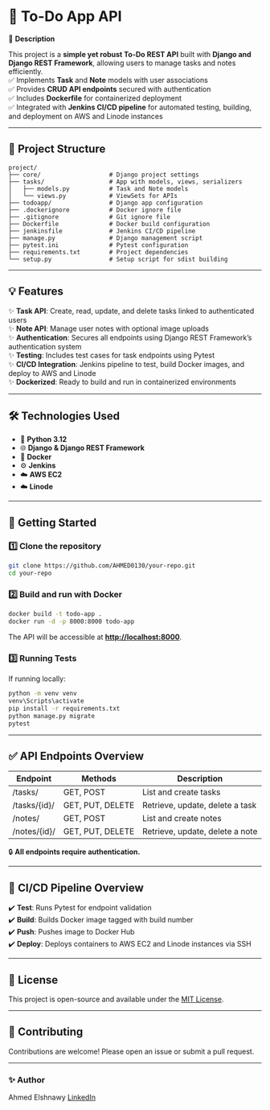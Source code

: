 # 📝 To-Do App API

🔧 **Description**

This project is a **simple yet robust To-Do REST API** built with **Django and Django REST Framework**, allowing users to manage tasks and notes efficiently.<br />
✅ Implements **Task** and **Note** models with user associations <br />
✅ Provides **CRUD API endpoints** secured with authentication <br />
✅ Includes **Dockerfile** for containerized deployment <br />
✅ Integrated with **Jenkins CI/CD pipeline** for automated testing, building, and deployment on AWS and Linode instances

---

## 📂 Project Structure

```
project/
├── core/                   # Django project settings
├── tasks/                  # App with models, views, serializers
│   ├── models.py           # Task and Note models
│   └── views.py            # ViewSets for APIs
├── todoapp/                # Django app configuration
├── .dockerignore           # Docker ignore file
├── .gitignore              # Git ignore file
├── Dockerfile              # Docker build configuration
├── jenkinsfile             # Jenkins CI/CD pipeline
├── manage.py               # Django management script
├── pytest.ini              # Pytest configuration
├── requirements.txt        # Project dependencies
└── setup.py                # Setup script for sdist building
```

---

## 💡 Features

✨ **Task API**: Create, read, update, and delete tasks linked to authenticated users <br />
✨ **Note API**: Manage user notes with optional image uploads <br />
✨ **Authentication**: Secures all endpoints using Django REST Framework’s authentication system <br />
✨ **Testing**: Includes test cases for task endpoints using Pytest <br />
✨ **CI/CD Integration**: Jenkins pipeline to test, build Docker images, and deploy to AWS and Linode <br />
✨ **Dockerized**: Ready to build and run in containerized environments

---

## 🛠️ Technologies Used

* 🐍 **Python 3.12**
* 🌐 **Django & Django REST Framework**
* 🐳 **Docker**
* ⚙️ **Jenkins**
* ☁️ **AWS EC2**
* ☁️ **Linode**

---

## 🚀 Getting Started

### 1️⃣ Clone the repository

```bash
git clone https://github.com/AHMED0130/your-repo.git
cd your-repo
```

### 2️⃣ Build and run with Docker

```bash
docker build -t todo-app .
docker run -d -p 8000:8000 todo-app
```

The API will be accessible at **[http://localhost:8000](http://localhost:8000)**.

### 3️⃣ Running Tests

If running locally:

```bash
python -m venv venv
venv\Scripts\activate
pip install -r requirements.txt
python manage.py migrate
pytest
```

---

## ✅ API Endpoints Overview

| Endpoint     | Methods          | Description                     |
| ------------ | ---------------- | ------------------------------- |
| /tasks/      | GET, POST        | List and create tasks           |
| /tasks/{id}/ | GET, PUT, DELETE | Retrieve, update, delete a task |
| /notes/      | GET, POST        | List and create notes           |
| /notes/{id}/ | GET, PUT, DELETE | Retrieve, update, delete a note |

🔒 **All endpoints require authentication.**

---

## 📌 CI/CD Pipeline Overview

✔️ **Test**: Runs Pytest for endpoint validation <br />
✔️ **Build**: Builds Docker image tagged with build number <br />
✔️ **Push**: Pushes image to Docker Hub <br />
✔️ **Deploy**: Deploys containers to AWS EC2 and Linode instances via SSH

---

## 📄 License

This project is open-source and available under the [MIT License](LICENSE).

---

## 🤝 Contributing

Contributions are welcome! Please open an issue or submit a pull request.

---

### ✨ Author

Ahmed Elshnawy
[LinkedIn](https://www.linkedin.com/in/ahmed-elshnawy-9132ba2a4)
